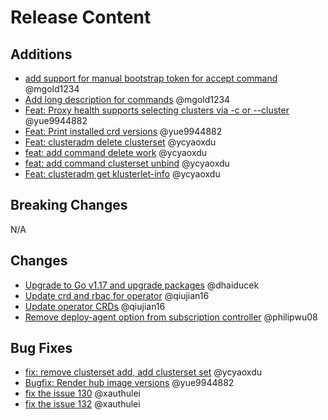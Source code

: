 [comment]: # ( Copyright Contributors to the Open Cluster Management project )
# Release Content
## Additions
- [add support for manual bootstrap token for accept command](https://github.com/open-cluster-management-io/clusteradm/pull/167) @mgold1234
- [Add long description for commands](https://github.com/open-cluster-management-io/clusteradm/pull/157) @mgold1234
- [Feat: Proxy health supports selecting clusters via -c or --cluster](https://github.com/open-cluster-management-io/clusteradm/pull/152) @yue9944882
- [Feat: Print installed crd versions](https://github.com/open-cluster-management-io/clusteradm/pull/139) @yue9944882
- [Feat: clusteradm delete clusterset](https://github.com/open-cluster-management-io/clusteradm/pull/154) @ycyaoxdu
- [feat: add command delete work](https://github.com/open-cluster-management-io/clusteradm/pull/149) @ycyaoxdu
- [feat: add command clusterset unbind](https://github.com/open-cluster-management-io/clusteradm/pull/148) @ycyaoxdu
- [Feat: clusteradm get klusterlet-info](https://github.com/open-cluster-management-io/clusteradm/pull/143) @ycyaoxdu



## Breaking Changes
N/A

## Changes
- [Upgrade to Go v1.17 and upgrade packages](https://github.com/open-cluster-management-io/clusteradm/pull/168) @dhaiducek
- [Update crd and rbac for operator](https://github.com/open-cluster-management-io/clusteradm/pull/156) @qiujian16
- [Update operator CRDs](https://github.com/open-cluster-management-io/clusteradm/pull/144) @qiujian16
- [Remove deploy-agent option from subscription controller](https://github.com/open-cluster-management-io/clusteradm/pull/146) @philipwu08



## Bug Fixes
- [fix: remove clusterset add, add clusterset set](https://github.com/open-cluster-management-io/clusteradm/pull/153) @ycyaoxdu
- [Bugfix: Render hub image versions](https://github.com/open-cluster-management-io/clusteradm/pull/140) @yue9944882
- [fix the issue 130](https://github.com/open-cluster-management-io/clusteradm/pull/141) @xauthulei
- [fix the issue 132](https://github.com/open-cluster-management-io/clusteradm/pull/136) @xauthulei
